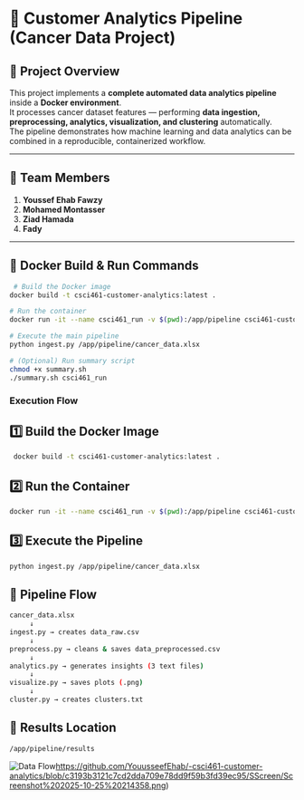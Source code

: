 # 🧠 Customer Analytics Pipeline (Cancer Data Project)

## 📘 Project Overview
This project implements a **complete automated data analytics pipeline** inside a **Docker environment**.  
It processes cancer dataset features — performing **data ingestion, preprocessing, analytics, visualization, and clustering** automatically.  
The pipeline demonstrates how machine learning and data analytics can be combined in a reproducible, containerized workflow.

---

## 👥 Team Members
1. **Youssef Ehab Fawzy**  
2. **Mohamed Montasser**  
3. **Ziad Hamada**  
4. **Fady**

---

 ## 🐳 Docker Build & Run Commands
 ```bash
  # Build the Docker image
 docker build -t csci461-customer-analytics:latest .

 # Run the container
 docker run -it --name csci461_run -v $(pwd):/app/pipeline csci461-customer-analytics:latest

 # Execute the main pipeline
 python ingest.py /app/pipeline/cancer_data.xlsx

 # (Optional) Run summary script
 chmod +x summary.sh
 ./summary.sh csci461_run

```
### Execution Flow
## 1️⃣ Build the Docker Image
 ```bash
  docker build -t csci461-customer-analytics:latest .

```

## 2️⃣ Run the Container
 ```bash
 docker run -it --name csci461_run -v $(pwd):/app/pipeline csci461-customer-analytics:latest


```
##  3️⃣ Execute the Pipeline
 ```bash
python ingest.py /app/pipeline/cancer_data.xlsx
 ```

## 🔁 Pipeline Flow
 ```bash
cancer_data.xlsx
      ↓
ingest.py → creates data_raw.csv
      ↓
preprocess.py → cleans & saves data_preprocessed.csv
      ↓
analytics.py → generates insights (3 text files)
      ↓
visualize.py → saves plots (.png)
      ↓
cluster.py → creates clusters.txt

 ```

## 📂 Results Location
 ```bash
/app/pipeline/results

 ```
![Data Flow]()https://github.com/YouusseefEhab/-csci461-customer-analytics/blob/c3193b3121c7cd2dda709e78dd9f59b3fd39ec95/SScreen/Screenshot%202025-10-25%20214358.png)
